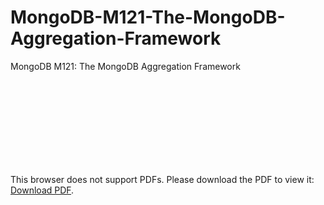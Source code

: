 # MongoDB-M121-The-MongoDB-Aggregation-Framework
MongoDB M121: The MongoDB Aggregation Framework
<br/>
<object data="m121-mongodb-Aggregation-framework.pdf" type="application/pdf" width="700px" height="700px">
    <embed src="m121-mongodb-Aggregation-framework.pdf">
        <p>This browser does not support PDFs. Please download the PDF to view it: <a href="m121-mongodb-Aggregation-framework.pdf">Download PDF</a>.</p>
    </embed>
</object>
